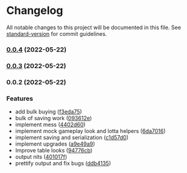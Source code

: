 # Changelog

All notable changes to this project will be documented in this file. See [standard-version](https://github.com/conventional-changelog/standard-version) for commit guidelines.

### [0.0.4](https://github.com/golota60/termi-clicker/compare/v0.0.3...v0.0.4) (2022-05-22)

### [0.0.3](https://github.com/golota60/termi-clicker/compare/v0.0.2...v0.0.3) (2022-05-22)

### 0.0.2 (2022-05-22)


### Features

* add bulk buying ([f3eda75](https://github.com/golota60/termi-clicker/commit/f3eda757ecbddae624d6570a037fc56c805280c6))
* bulk of saving work ([093612e](https://github.com/golota60/termi-clicker/commit/093612e57be965400fa7afb919a7bdd03ebea871))
* implement mess ([4402d60](https://github.com/golota60/termi-clicker/commit/4402d6012ae01fdc973ccd8a4b84c8dcd7200347))
* implement mock gameplay look and lotta helpers ([6da7016](https://github.com/golota60/termi-clicker/commit/6da7016634e9f003705b88b58946cc1f98907ac0))
* implement saving and serialization ([c1d57d0](https://github.com/golota60/termi-clicker/commit/c1d57d026d38182d1438b31672fb1921bbf2aecf))
* implement upgrades ([a9e49a9](https://github.com/golota60/termi-clicker/commit/a9e49a99cb17a8fb6c8a6147b4084f524d417e75))
* Improve table looks ([94776cb](https://github.com/golota60/termi-clicker/commit/94776cb9bf6c1f14e57109df9f8d317e67d4650b))
* output nits ([401017f](https://github.com/golota60/termi-clicker/commit/401017f7af1354d7d63d7ec0e4a53f67159c7c38))
* prettify output and fix bugs ([ddb4135](https://github.com/golota60/termi-clicker/commit/ddb4135128ded3beffa82249fe1a6f5e6ffa3414))
